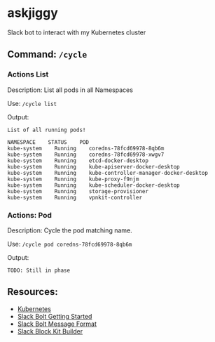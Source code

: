# askjiggy

Slack bot to interact with my Kubernetes cluster

## Command: `/cycle`

### Actions List

Description: List all pods in all Namespaces

Use: `/cycle list`

Output:

  ```text
  List of all running pods!

  NAMESPACE    STATUS    POD
  kube-system    Running    coredns-78fcd69978-8qb6m
  kube-system    Running    coredns-78fcd69978-xwgv7
  kube-system    Running    etcd-docker-desktop
  kube-system    Running    kube-apiserver-docker-desktop
  kube-system    Running    kube-controller-manager-docker-desktop
  kube-system    Running    kube-proxy-f9njm
  kube-system    Running    kube-scheduler-docker-desktop
  kube-system    Running    storage-provisioner
  kube-system    Running    vpnkit-controller
  ```

### Actions: Pod

Description: Cycle the pod matching name.

Use: `/cycle pod coredns-78fcd69978-8qb6m`

Output:

  ```text
  TODO: Still in phase
  ```

## Resources:

* [Kubernetes](https://github.com/kubernetes-client/python/)
* [Slack Bolt Getting Started](https://slack.dev/bolt-python/tutorial/getting-started#setting-up-events)
* [Slack Bolt Message Format](https://api.slack.com/reference/block-kit/blocks#section)
* [Slack Block Kit Builder](https://app.slack.com/block-kit-builder/)
